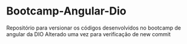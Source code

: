 # Bootcamp-Angular-Dio
Repositório para versionar os códigos desenvolvidos no bootcamp de angular da DIO
Alterado uma vez para verificação de new commit
